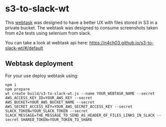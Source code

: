 # s3-to-slack-wt

This [webtask](https://webtask.io/) was designed to have a better UX with files stored in S3 in a private bucket. The webtask
was designed to consume screenshots taken from e2e tests using selenium from slack.

You can take a look at webtask api here: https://n4ch03.github.io/s3-to-slack-wt/#/default

## Webtask deployment

For your use deploy webtask using:

```
npm i
npm prepare
wt create build/s3-to-slack-wt.js --name YOUR_WEBTASK_NAME --secret AWS_ACCESS_KEY_ID=YOUR_AWS_KEY --secret AWS_BUCKET=YOUR_AWS_BUCKET_NAME --secret AWS_SECRET_ACCESS_KEY=YOUR_AWS_SECRET_ACCESS_KEY --secret SLACK_TOKEN=YOUR_SLACK_TOKEN --secret SLACK_MESSAGE=THE_MESSAGE_TO_SEND_AS_HEADER_OF_FILES_LINKS_IN_SLACK --secret SHARED_TOKEN=YOUR_TOKEN_TO_SHARE
```
